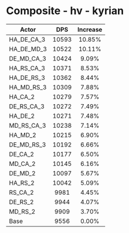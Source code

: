 # Composite - hv - kyrian
| Actor | DPS | Increase |
|---|:---:|:---:|
|HA_DE_CA_3|10593|10.85%|
|HA_DE_MD_3|10522|10.11%|
|DE_MD_CA_3|10424|9.09%|
|HA_RS_CA_3|10371|8.53%|
|HA_DE_RS_3|10362|8.44%|
|HA_MD_RS_3|10309|7.88%|
|HA_CA_2|10279|7.57%|
|DE_RS_CA_3|10272|7.49%|
|HA_DE_2|10271|7.48%|
|MD_RS_CA_3|10238|7.14%|
|HA_MD_2|10215|6.90%|
|DE_MD_RS_3|10192|6.66%|
|DE_CA_2|10177|6.50%|
|MD_CA_2|10145|6.16%|
|DE_MD_2|10097|5.67%|
|HA_RS_2|10042|5.09%|
|RS_CA_2|9981|4.45%|
|DE_RS_2|9944|4.07%|
|MD_RS_2|9909|3.70%|
|Base|9556|0.00%|
